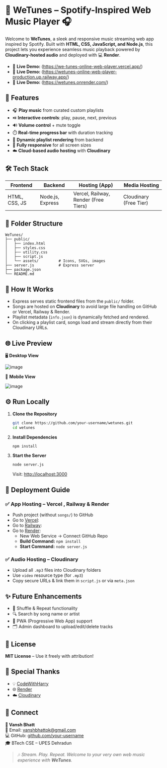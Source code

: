 # 🎵 WeTunes – Spotify-Inspired Web Music Player 🎧

Welcome to **WeTunes**, a sleek and responsive music streaming web app inspired by Spotify. Built with **HTML, CSS, JavaScript, and Node.js**, this project lets you experience seamless music playback powered by **Cloudinary-hosted audio** and deployed with 💻 **Render**.

- 🔗 **Live Demo:** (https://we-tunes-online-web-player.vercel.app/)
- 🔗 **Live Demo:** (https://wetunes-online-web-player-production.up.railway.app/)
- 🔗 **Live Demo:** (https://wetunes.onrender.com/)



## 🚀 Features

- 🎧 **Play music** from curated custom playlists  
- ⏯️ **Interactive controls**: play, pause, next, previous  
- 🔊 **Volume control** + mute toggle  
- ⏱️ **Real-time progress bar** with duration tracking  
- 📁 **Dynamic playlist rendering** from backend  
- 📱 **Fully responsive** for all screen sizes  
- ☁️ **Cloud-based audio hosting** with **Cloudinary**



## 🛠️ Tech Stack

| Frontend     | Backend        |              Hosting (App)              | Media Hosting   |
|--------------|----------------|-----------------------------------------|------------------|
| HTML, CSS, JS | Node.js, Express | Vercel, Railway, Render (Free Tiers) | Cloudinary (Free Tier) |



## 📁 Folder Structure

```
WeTunes/
├── public/
│   ├── index.html
│   ├── styles.css
│   ├── utility.css
│   ├── script.js
│   └── assets/         # Icons, SVGs, images
├── server.js           # Express server
├── package.json
└── README.md
```



## 🧠 How It Works

- Express serves static frontend files from the `public/` folder.
- Songs are hosted on **Cloudinary** to avoid large file handling on GitHub or Vercel, Railway & Render.
- Playlist metadata (`info.json`) is dynamically fetched and rendered.
- On clicking a playlist card, songs load and stream directly from their Cloudinary URLs.



## 🌐 Live Preview

🖥️ **Desktop View**  

![image](https://github.com/user-attachments/assets/6a131468-bf0e-4e6d-a284-2b8fff4acf79)


📱 **Mobile View** 

![image](https://github.com/user-attachments/assets/c602bfed-64e0-4c6d-846a-29b322e84db5)




## ⚙️ Run Locally

1. **Clone the Repository**
   ```bash
   git clone https://github.com/your-username/wetunes.git
   cd wetunes
   ```

2. **Install Dependencies**
   ```bash
   npm install
   ```

3. **Start the Server**
   ```bash
   node server.js
   ```
   Visit: [http://localhost:3000](http://localhost:3000)



## 🚀 Deployment Guide

### ✅ App Hosting – Vercel , Railway & Render
- Push project (without `songs/`) to GitHub
- Go to [Vercel](https://vercel.com/):  
- Go to [Railway](https://railway.com/):  
- Go to [Render](https://render.com/):  
  - New Web Service → Connect GitHub Repo
  - **Build Command:** `npm install`  
  - **Start Command:** `node server.js`

### ✅ Audio Hosting – Cloudinary
- Upload all `.mp3` files into Cloudinary folders  
- Use `video` resource type (for `.mp3`)  
- Copy secure URLs & link them in `script.js` or via `meta.json`



## ✨ Future Enhancements

- 🔁 Shuffle & Repeat functionality  
- 🔍 Search by song name or artist  
- 📱 PWA (Progressive Web App) support  
- 🗂️ Admin dashboard to upload/edit/delete tracks



## 📜 License

**MIT License** – Use it freely with attribution!



## 🙌 Special Thanks

- 💡 [CodeWithHarry](https://www.codewithharry.com/)
- 🌐 [Render](https://render.com/)
- ☁️ [Cloudinary](https://cloudinary.com/)



## 🤝 Connect

**👤 Vansh Bhatt**  
📧 Email: [vanshbhattok@gmail.com](mailto:vanshbhattok@gmail.com)  
💻 GitHub: [github.com/your-username](https://github.com/vanshbhattok)  
🎓 BTech CSE – UPES Dehradun



> 🎶 _Stream. Play. Repeat. Welcome to your very own web music experience with **WeTunes**._
